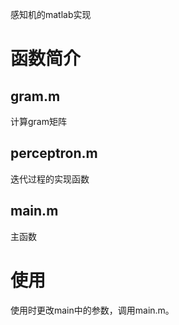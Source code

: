 感知机的matlab实现
# 函数简介
## gram.m
计算gram矩阵
## perceptron.m
迭代过程的实现函数
## main.m
主函数

# 使用
使用时更改main中的参数，调用main.m。
